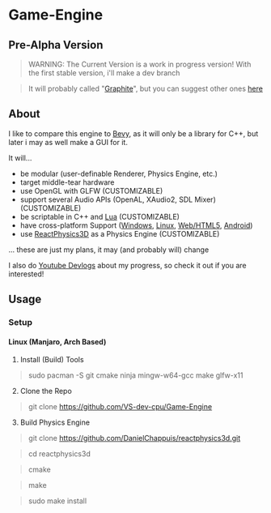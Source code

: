 # Game-Engine
## Pre-Alpha Version
> WARNING: The Current Version is a work in progress version!
> With the first stable version, i'll make a dev branch

> It will probably called "[Graphite](https://en.wikipedia.org/wiki/Graphite)", but you can suggest other ones [here](https://github.com/VS-dev-cpu/Game-Engine/issues/2)

## About

I like to compare this engine to [Bevy](https://bevyengine.org/), as it will only be a library for C++, but later i may as well make a GUI for it.

It will...
- be modular (user-definable Renderer, Physics Engine, etc.)
- target middle-tear hardware
- use OpenGL with GLFW (CUSTOMIZABLE)
- support several Audio APIs (OpenAL, XAudio2, SDL Mixer) (CUSTOMIZABLE)
- be scriptable in C++ and [Lua](https://www.lua.org/about.html) (CUSTOMIZABLE)
- have cross-platform Support ([Windows](https://www.mingw-w64.org/), [Linux](https://gcc.gnu.org/), [Web/HTML5](https://emscripten.org/), [Android](https://developer.android.com/))
- use [ReactPhysics3D](https://reactphysics3d.com/) as a Physics Engine (CUSTOMIZABLE)

... these are just my plans, it may (and probably will) change

I also do [Youtube Devlogs](https://www.youtube.com/channel/UCR8z9TUZnUDvs0XR0DUEnmw) about my progress, so check it out if you are interested!

## Usage

### Setup

#### Linux (Manjaro, Arch Based)

1. Install (Build) Tools
> sudo pacman -S git cmake ninja mingw-w64-gcc make glfw-x11

2. Clone the Repo
> git clone https://github.com/VS-dev-cpu/Game-Engine

3. Build Physics Engine
> git clone https://github.com/DanielChappuis/reactphysics3d.git

> cd reactphysics3d

> cmake

> make

> sudo make install
